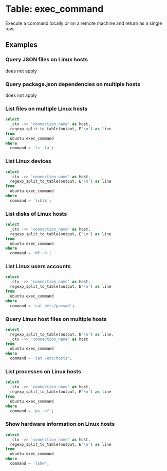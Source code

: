 # Table: exec_command

Execute a command locally or on a remote machine and return as a single row.

## Examples

### Query JSON files on Linux hosts

does not apply

### Query package.json dependencies on multiple hosts

does not apply

### List files on multiple Linux hosts

```sql
select
  _ctx ->> 'connection_name' as host,
  regexp_split_to_table(output, E'\n') as line
from
  ubuntu.exec_command 
where
  command = 'ls -la';
```

### List Linux devices

```sql
select
  _ctx ->> 'connection_name' as host,
  regexp_split_to_table(output, E'\n') as line
from
  ubuntu.exec_command
where
  command = 'lsblk';
```

### List disks of Linux hosts

```sql
select
  _ctx ->> 'connection_name' as host,
  regexp_split_to_table(output, E'\n') as line
from
  ubuntu.exec_command
where
  command = 'df -h';
```

### List Linux users accounts

```sql
select
  _ctx ->> 'connection_name' as host,
  regexp_split_to_table(output, E'\n') as line 
from
  ubuntu.exec_command 
where
  command = 'cat /etc/passwd';
```

### Query Linux host files on multiple hosts

```sql
select
  regexp_split_to_table(output, E'\n') as line,
  _ctx ->> 'connection_name' as host 
from
  ubuntu.exec_command 
where
  command = 'cat /etc/hosts';
```

### List processes on Linux hosts

```sql
select
  _ctx ->> 'connection_name' as host,
  regexp_split_to_table(output, E'\n') as line 
from
  ubuntu.exec_command 
where
  command = 'ps -ef';
```

### Show hardware information on Linux hosts

```sql
select
  _ctx ->> 'connection_name' as host,
  regexp_split_to_table(output, E'\n') as line 
from
  ubuntu.exec_command 
where
  command = 'lshw';
```
